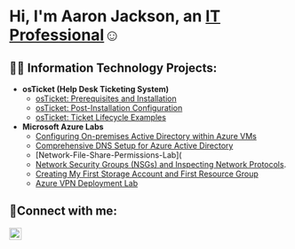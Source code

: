 <h1>Hi, I'm Aaron Jackson, an <a href="https://linkedin.com/in/Josh">IT Professional</a>☺</h1>

<h2>👨‍💻 Information Technology Projects:</h2>

- <b>osTicket (Help Desk Ticketing System)</b>
  - [osTicket: Prerequisites and Installation](https://github.com/Aaron504/OsTicketLab1)
  - [osTicket: Post-Installation Configuration](https://github.com/Aaron504/osTicket-Post-Installation-Lab)
  - [osTicket: Ticket Lifecycle Examples](https://github.com/Aaron504/Ticket-Lifecycle-Lab)
- <b>Microsoft Azure Labs</b>
  - [Configuring On-premises Active Directory within Azure VMs](https://github.com/Aaron504/On-premises-Active-Directory-Deployed-in-the-Cloud-Azure-)
  - [Comprehensive DNS Setup for Azure Active Directory](https://github.com/Aaron504/Comprehensive-DNS-Setup-for-Azure-AD)
  - [Network-File-Share-Permissions-Lab](
  - [Network Security Groups (NSGs) and Inspecting Network Protocols](https://github.com/Aaron504/Network-Security-Groups-NSGs-and-Inspecting-Traffic-Between-Azure-Virtual-Machines).
  - [Creating My First Storage Account and First Resource Group](https://github.com/Aaron504/CC---Lab-1)
  - [Azure VPN Deployment Lab](https://github.com/Aaron504/Azure-VPN-Deployment-Lab)

<h2>🤳Connect with me:</h2>

[<img align="left" alt="Josh | LinkedIn" width="22px" src="https://cdn.jsdelivr.net/npm/simple-icons@v3/icons/linkedin.svg" />][linkedin]


[linkedin]: https://linkedin.com/in/Josh
